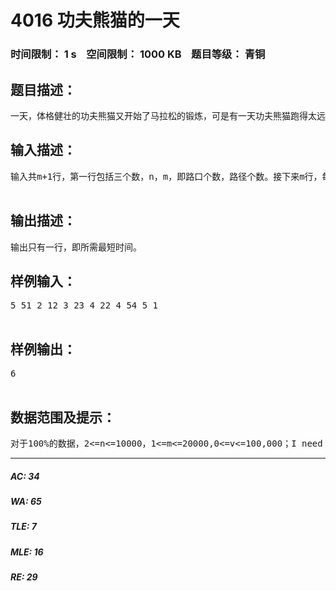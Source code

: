 # 4016 功夫熊猫的一天   
### 时间限制： 1 s&nbsp;&nbsp;&nbsp;&nbsp;空间限制： 1000 KB&nbsp;&nbsp;&nbsp;&nbsp;题目等级： 青铜  
## 题目描述：  

<pre>
一天，体格健壮的功夫熊猫又开始了马拉松的锻炼，可是有一天功夫熊猫跑得太远了，回去要很长的一段时间  他要从第1个路口走回第n个路口。他找到了你，求你帮他到最快的路径，使他可以最快的回到家。（告诉你个小秘密，他其实会，只是想考考你。呵呵）
</pre>
  
  
## 输入描述：  

<pre>
输入共m+1行，第一行包括三个数，n，m，即路口个数，路径个数。接下来m行，每行三个整数，x，y，v，即从第x个路口到第y个路口要花v的时间(每条路是单向的)。  

</pre>
  
  
## 输出描述：  

<pre>
输出只有一行，即所需最短时间。
</pre>
  
  
## 样例输入：  

<pre>
5 51 2 12 3 23 4 22 4 54 5 1  

</pre>
  
  
## 样例输出：  

<pre>
6  

</pre>
  
  
## 数据范围及提示：  

<pre>
对于100%的数据，2<=n<=10000，1<=m<=20000,0<=v<=100,000；I need your help （当你看到这个，你想到了什么？）
</pre>
  
  
***  

##### AC: 34  
##### WA: 65  
##### TLE: 7  
##### MLE: 16  
##### RE: 29  

